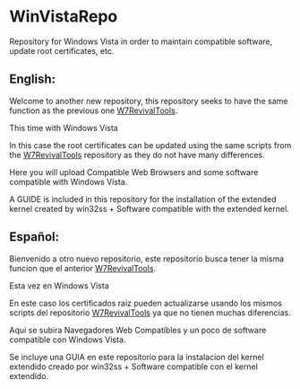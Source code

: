 # WinVistaRepo
Repository for Windows Vista in order to maintain compatible software, update root certificates, etc.

## English:

Welcome to another new repository, this repository seeks to have the same function as the previous one [W7RevivalTools](https://github.com/TesterMachine/W7RevivalTools/). 

This time with Windows Vista

In this case the root certificates can be updated using the same scripts from the [W7RevivalTools](https://github.com/TesterMachine/W7RevivalTools/) repository as they do not have many differences.

Here you will upload Compatible Web Browsers and some software compatible with Windows Vista.

A GUIDE is included in this repository for the installation of the extended kernel created by win32ss + Software compatible with the extended kernel.

## Español:
Bienvenido a otro nuevo repositorio, este repositorio busca tener la misma funcion que el anterior [W7RevivalTools](https://github.com/TesterMachine/W7RevivalTools/).

Esta vez en Windows Vista

En este caso los certificados raiz pueden actualizarse usando los mismos scripts del repositorio [W7RevivalTools](https://github.com/TesterMachine/W7RevivalTools/) ya que no tienen muchas diferencias.

Aqui se subira Navegadores Web Compatibles y un poco de software compatible con Windows Vista.

Se incluye una GUIA en este repositorio para la instalacion del kernel extendido creado por win32ss + Software compatible con el kernel extendido.
